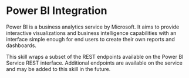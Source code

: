 # Power BI Integration

Power BI is a business analytics service by Microsoft. It aims to provide interactive visualizations and business intelligence capabilities with an interface simple enough for end users to create their own reports and dashboards.

This skill wraps a subset of the REST endpoints available on the Power BI Service REST interface. Additional endpoints are available on the service and may be added to this skill in the future.
